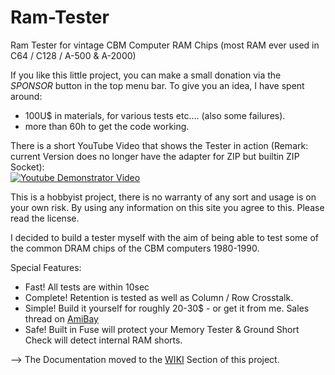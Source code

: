 # Ram-Tester
Ram Tester for vintage CBM Computer RAM Chips (most RAM ever used in C64 / C128 / A-500 & A-2000)

If you like this little project, you can make a small donation via the *SPONSOR* button in the top menu bar. To give you an idea, I have spent around:
- 100U$ in materials, for various tests etc.... (also some failures).
- more than 60h to get the code working. 

There is a short YouTube Video that shows the Tester in action (Remark: current Version does no longer have the adapter for ZIP but builtin ZIP Socket):<br/>
[![Youtube Demonstrator Video](https://img.youtube.com/vi/9TBlnfiTfQk/0.jpg)](https://www.youtube.com/watch?v=9TBlnfiTfQk "Demonstration")

This is a hobbyist project, there is no warranty of any sort and usage is on your own risk. By using any information on this site you agree to this. Please read the license.

I decided to build a tester myself with the aim of being able to test some of the common DRAM chips of the CBM computers 1980-1990.

Special Features:
- Fast! All tests are within 10sec
- Complete! Retention is tested as well as Column / Row Crosstalk.
- Simple! Build it yourself for roughly 20-30$ - or get it from me. Sales thread on [AmiBay](https://www.amibay.com/threads/memory-tester.2450230/)
- Safe! Built in Fuse will protect your Memory Tester & Ground Short Check will detect internal RAM shorts.

--> The Documentation moved to the [WIKI](https://github.com/tops4u/Ram-Tester/wiki) Section of this project. 
